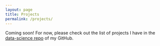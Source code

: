 ```yaml
---
layout: page
title: Projects
permalink: /projects/
---
```


Coming soon! For now, please check out the list of projects I have in the <a href="https://github.com/yorktronic/data_science" target="_blank">data-science repo</a> of my GitHub.